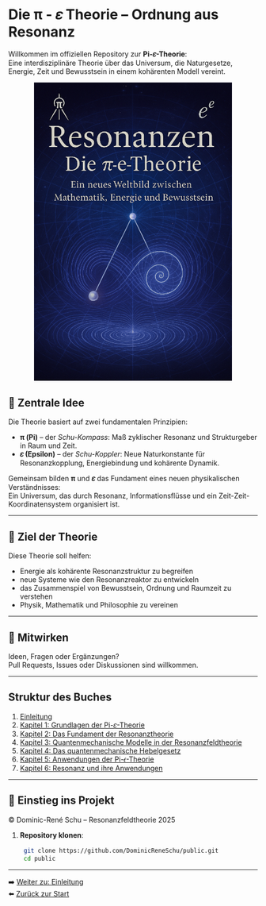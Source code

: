 # Die **π - 𝜀** Theorie – Ordnung aus Resonanz

Willkommen im offiziellen Repository zur **Pi-𝜀-Theorie**:  
Eine interdisziplinäre Theorie über das Universum, die Naturgesetze, Energie, Zeit und Bewusstsein in einem kohärenten Modell vereint.  

<p align="center">
  <img src="bilder/cover.png" alt="Buchcover" width="400"/>
</p>

## 🧠 Zentrale Idee

Die Theorie basiert auf zwei fundamentalen Prinzipien:

- **π (Pi)** – der *Schu-Kompass*: Maß zyklischer Resonanz und Strukturgeber in Raum und Zeit.  
- **𝜀 (Epsilon)** – der *Schu-Koppler*: Neue Naturkonstante für Resonanzkopplung, Energiebindung und kohärente Dynamik.

Gemeinsam bilden **π** und **𝜀** das Fundament eines neuen physikalischen Verständnisses:  
Ein Universum, das durch Resonanz, Informationsflüsse und ein Zeit-Zeit-Koordinatensystem organisiert ist.

---

## 🌌 Ziel der Theorie

Diese Theorie soll helfen:

- Energie als kohärente Resonanzstruktur zu begreifen  
- neue Systeme wie den Resonanzreaktor zu entwickeln  
- das Zusammenspiel von Bewusstsein, Ordnung und Raumzeit zu verstehen  
- Physik, Mathematik und Philosophie zu vereinen

---

## 🤝 Mitwirken

Ideen, Fragen oder Ergänzungen?  
Pull Requests, Issues oder Diskussionen sind willkommen.

---
## Struktur des Buches

1. [Einleitung](einleitung.md)  
2. [Kapitel 1: Grundlagen der Pi-𝜀-Theorie](Kapitel_1.md)  
3. [Kapitel 2: Das Fundament der Resonanztheorie](Kapitel_2.md)  
4. [Kapitel 3: Quantenmechanische Modelle in der Resonanzfeldtheorie](Kapitel_3.md)  
5. [Kapitel 4: Das quantenmechanische Hebelgesetz](Kapitel_4.md)  
6. [Kapitel 5: Anwendungen der Pi-𝜖-Theorie](Kapitel_5.md)  
7. [Kapitel 6: Resonanz und ihre Anwendungen](Kapitel_5.md) 

---

## 🚀 Einstieg ins Projekt

© Dominic-René Schu – Resonanzfeldtheorie 2025

1. **Repository klonen**:  
   ```bash
	git clone https://github.com/DominicReneSchu/public.git
	cd public
   ```
---

➡️ [Weiter zu: Einleitung](einleitung.md)  
⬅️ [Zurück zur Start](../../../README.md)